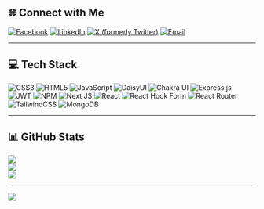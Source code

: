 ## 🌐 Connect with Me
[![Facebook](https://img.shields.io/badge/Facebook-%231877F2.svg?logo=Facebook&logoColor=white)](https://www.facebook.com/limon.hosen.77582) 
[![LinkedIn](https://img.shields.io/badge/LinkedIn-%230077B5.svg?logo=linkedin&logoColor=white)](https://www.linkedin.com/in/pentestersiddik371/) 
[![X (formerly Twitter)](https://img.shields.io/badge/X-black.svg?logo=X&logoColor=white)](https://x.com/Abu15443Bakr) 
[![Email](https://img.shields.io/badge/Email-D14836?logo=gmail&logoColor=white)](mailto:limonsk026@gmail.com)

---

## 💻 Tech Stack
![CSS3](https://img.shields.io/badge/css3-%231572B6.svg?style=for-the-badge&logo=css3&logoColor=white) 
![HTML5](https://img.shields.io/badge/html5-%23E34F26.svg?style=for-the-badge&logo=html5&logoColor=white) 
![JavaScript](https://img.shields.io/badge/javascript-%23323330.svg?style=for-the-badge&logo=javascript&logoColor=%23F7DF1E) 
![DaisyUI](https://img.shields.io/badge/daisyui-5A0EF8?style=for-the-badge&logo=daisyui&logoColor=white) 
![Chakra UI](https://img.shields.io/badge/chakra-%234ED1C5.svg?style=for-the-badge&logo=chakraui&logoColor=white) 
![Express.js](https://img.shields.io/badge/express.js-%23404d59.svg?style=for-the-badge&logo=express&logoColor=%2361DAFB) 
![JWT](https://img.shields.io/badge/JWT-black?style=for-the-badge&logo=JSON%20web%20tokens) 
![NPM](https://img.shields.io/badge/NPM-%23CB3837.svg?style=for-the-badge&logo=npm&logoColor=white) 
![Next JS](https://img.shields.io/badge/Next-black?style=for-the-badge&logo=next.js&logoColor=white) 
![React](https://img.shields.io/badge/react-%2320232a.svg?style=for-the-badge&logo=react&logoColor=%2361DAFB) 
![React Hook Form](https://img.shields.io/badge/React%20Hook%20Form-%23EC5990.svg?style=for-the-badge&logo=reacthookform&logoColor=white) 
![React Router](https://img.shields.io/badge/React_Router-CA4245?style=for-the-badge&logo=react-router&logoColor=white) 
![TailwindCSS](https://img.shields.io/badge/tailwindcss-%2338B2AC.svg?style=for-the-badge&logo=tailwind-css&logoColor=white) 
![MongoDB](https://img.shields.io/badge/MongoDB-%234ea94b.svg?style=for-the-badge&logo=mongodb&logoColor=white)

---

## 📊 GitHub Stats
![](https://github-readme-stats.vercel.app/api?username=abubakrsiddikl&theme=dark&hide_border=false&include_all_commits=true&count_private=true)  
![](https://github-readme-streak-stats.herokuapp.com/?user=abubakrsiddikl&theme=dark&hide_border=false)  
![](https://github-readme-stats.vercel.app/api/top-langs/?username=abubakrsiddikl&theme=dark&hide_border=false&include_all_commits=true&count_private=true&layout=compact)

---

[![](https://visitcount.itsvg.in/api?id=abubakrsiddikl&icon=0&color=0)](https://visitcount.itsvg.in)

<!-- Proudly created with GPRM ( https://gprm.itsvg.in ) -->
